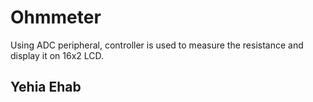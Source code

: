 # Ohmmeter

Using ADC peripheral, controller is used to measure the resistance and display it on 16x2 LCD.

## Yehia Ehab
